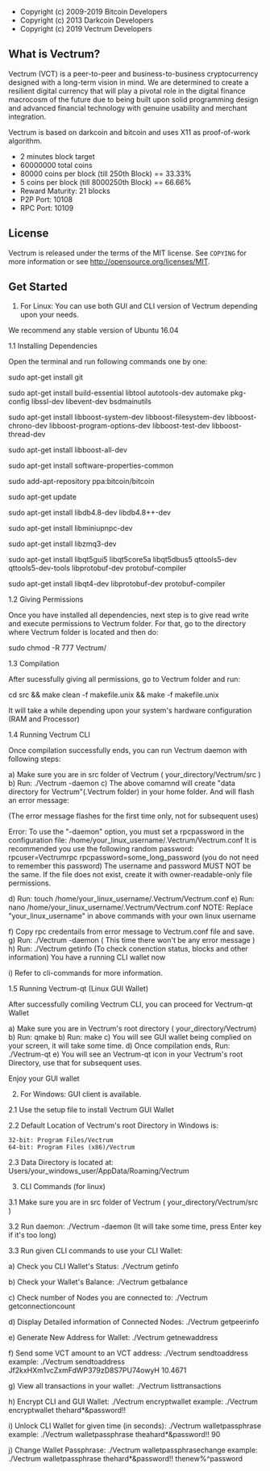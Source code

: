 - Copyright (c) 2009-2019 Bitcoin Developers
- Copyright (c) 2013 Darkcoin Developers
- Copyright (c) 2019 Vectrum Developers

What is Vectrum?
----------------
Vectrum (VCT) is a peer-to-peer and business-to-business cryptocurrency designed 
with a long-term vision in mind. We are determined to create a resilient digital 
currency that will play a pivotal role in the digital finance macrocosm of the 
future due to being built upon solid programming design and advanced financial 
technology with genuine usability and merchant integration.

Vectrum is based on darkcoin and bitcoin and uses X11 as proof-of-work algorithm.

 - 2 minutes block target
 - 60000000 total coins
 - 80000 coins per block (till 250th Block) == 33.33% 
 - 5 coins per block (till 8000250th Block) == 66.66%
 - Reward Maturity: 21 blocks
 - P2P Port: 10108
 - RPC Port: 10109


License
-------

Vectrum is released under the terms of the MIT license. See `COPYING` for more
information or see http://opensource.org/licenses/MIT.


Get Started
-----------

1. For Linux: You can use both GUI and CLI version of Vectrum depending upon your needs.

We recommend any stable version of Ubuntu 16.04


 1.1 Installing Dependencies 

Open the terminal and run following commands one by one:


sudo apt-get install git

sudo apt-get install build-essential libtool autotools-dev automake pkg-config libssl-dev libevent-dev bsdmainutils

sudo apt-get install libboost-system-dev libboost-filesystem-dev libboost-chrono-dev libboost-program-options-dev libboost-test-dev libboost-thread-dev

sudo apt-get install libboost-all-dev

sudo apt-get install software-properties-common

sudo add-apt-repository ppa:bitcoin/bitcoin

sudo apt-get update

sudo apt-get install libdb4.8-dev libdb4.8++-dev

sudo apt-get install libminiupnpc-dev

sudo apt-get install libzmq3-dev

sudo apt-get install libqt5gui5 libqt5core5a libqt5dbus5 qttools5-dev qttools5-dev-tools libprotobuf-dev protobuf-compiler 

sudo apt-get install libqt4-dev libprotobuf-dev protobuf-compiler


 1.2 Giving Permissions

Once you have installed all dependencies, next step is to give read write and execute permissions to Vectrum folder. For that, go to the directory where Vectrum folder is located and then do:

sudo chmod -R 777 Vectrum/


 1.3 Compilation

After sucessfully giving all permissions, go to Vectrum folder and run:

cd src && make clean -f makefile.unix && make -f makefile.unix

It will take a while depending upon your system's hardware configuration (RAM and Processor)


 1.4 Running Vectrum CLI

Once compilation successfully ends, you can run Vectrum daemon with following steps:

a) Make sure you are in src folder of Vectrum ( your_directory/Vectrum/src )
b) Run: ./Vectrum -daemon
c) The above comamnd will create "data directory for Vectrum"(.Vectrum folder) in your home folder. And will flash an error message:

(The error message flashes for the first time only, not for subsequent uses)

Error: To use the "-daemon" option, you must set a rpcpassword in the configuration file:
/home/your_linux_username/.Vectrum/Vectrum.conf
It is recommended you use the following random password:
rpcuser=Vectrumrpc
rpcpassword=some_long_password
(you do not need to remember this password)
The username and password MUST NOT be the same.
If the file does not exist, create it with owner-readable-only file permissions.

d) Run: touch /home/your_linux_username/.Vectrum/Vectrum.conf
e) Run: nano /home/your_linux_username/.Vectrum/Vectrum.conf
NOTE: Replace "your_linux_username" in above commands with your own linux username

f) Copy rpc credentails from error message to Vectrum.conf file and save.
g) Run: ./Vectrum -daemon ( This time there won't be any error message )
h) Run: ./Vectrum getinfo (To check conenction status, blocks and other information)
You have a running CLI wallet now

i) Refer to cli-commands for more information.

 1.5 Running Vectrum-qt (Linux GUI Wallet)

After successfully comiling Vectrum CLI, you can proceed for Vectrum-qt Wallet

a) Make sure you are in Vectrum's root directory ( your_directory/Vectrum)
b) Run: qmake
b) Run: make
c) You will see GUI wallet being complied on your screen, it will take some time.
d) Once compilation ends, Run: ./Vectrum-qt
e) You will see an Vectrum-qt icon in your Vectrum's root Directory, use that for subsequent uses.

Enjoy your GUI wallet


2. For Windows: GUI client is available.

2.1 Use the setup file to install Vectrum GUI Wallet

2.2 Default Location of Vectrum's root Directory in Windows is:
    
    32-bit: Program Files/Vectrum
    64-bit: Program Files (x86)/Vectrum

2.3 Data Directory is located at: Users/your_windows_user/AppData/Roaming/Vectrum


3. CLI Commands (for linux)

3.1 Make sure you are in src folder of Vectrum ( your_directory/Vectrum/src )

3.2 Run daemon: ./Vectrum -daemon
    (It will take some time, press Enter key if it's too long)

3.3 Run given CLI commands to use your CLI Wallet:

a) Check you CLI Wallet's Status: ./Vectrum getinfo

b) Check your Wallet's Balance: ./Vectrum getbalance

c) Check number of Nodes you are connected to: ./Vectrum getconnectioncount

d) Display Detailed information of Connected Nodes: ./Vectrum getpeerinfo

e) Generate New Address for Wallet: ./Vectrum getnewaddress

f) Send some VCT amount to an VCT address: ./Vectrum sendtoaddress <VCT Address> <Amount>
   example: ./Vectrum sendtoaddress Jf2kxHXm1vcZxmFdWP379zD8S7PU74owyH 10.4671

g) View all transactions in your wallet: ./Vectrum listtransactions

h) Encrypt CLI and GUI Wallet: ./Vectrum encryptwallet <passphrase>
   example: ./Vectrum encryptwallet thehard*&password!!

i) Unlock CLI Wallet for given time (in seconds): ./Vectrum walletpassphrase <passphrase> <timeout>
   example: ./Vectrum walletpassphrase theahard*&password!! 90

j) Change Wallet Passphrase: ./Vectrum walletpassphrasechange <oldpassphrase> <newpassphrase>
   example: ./Vectrum walletpassphrase thehard*&password!! thenew%^password

